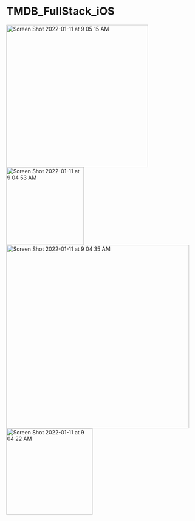 # TMDB_FullStack_iOS


<img width="373" alt="Screen Shot 2022-01-11 at 9 05 15 AM" src="https://user-images.githubusercontent.com/19485016/148988509-bfbe232b-7660-4a6d-bc5c-10b61f4085ec.png">
<img width="204" alt="Screen Shot 2022-01-11 at 9 04 53 AM" src="https://user-images.githubusercontent.com/19485016/148988521-d7549306-a937-4eaa-a291-7277528e9404.png">
<img width="481" alt="Screen Shot 2022-01-11 at 9 04 35 AM" src="https://user-images.githubusercontent.com/19485016/148988525-41db6f28-f4cb-4c29-a574-7ff759c34227.png">
<img width="227" alt="Screen Shot 2022-01-11 at 9 04 22 AM" src="https://user-images.githubusercontent.com/19485016/148988536-9207e7e9-00a5-4d3f-bf33-af1e90984829.png">
